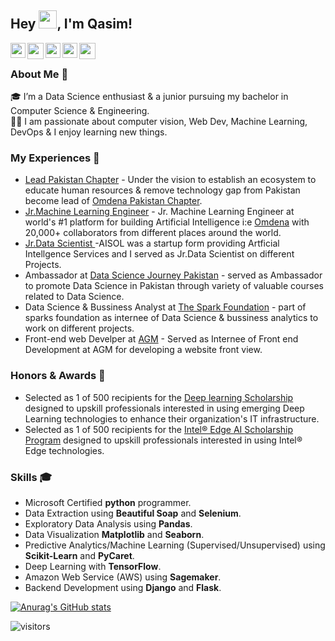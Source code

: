
## Hey <img src="https://github.com/TheDudeThatCode/TheDudeThatCode/blob/master/Assets/Hi.gif" width="29px">, I'm Qasim!

<a href="https://www.facebook.com/aiwithqasim" target="_blank" rel="noopener noreferrer">
  <img align="left" width="24px" src="https://cdn1.iconfinder.com/data/icons/logotypes/32/square-facebook-256.png"  />
</a>

<a href="mailto:qasimhassan1020@gmail.com" target="_blank" rel="noopener noreferrer">
  <img align="left" width="26px" src="https://cdn1.iconfinder.com/data/icons/google-new-logos-1/32/gmail_new_logo-256.png" />
</a>

<a href="https://www.kaggle.com/qasimhassan" target="_blank" rel="noopener noreferrer">
  <img align="left" width="24px" src="https://cdn4.iconfinder.com/data/icons/logos-and-brands/512/189_Kaggle_logo_logos-256.png"  />
</a>

<a href="https://www.linkedin.com/in/qasim-hassan/" target="_blank" rel="noopener noreferrer">
  <img align="left" width="24px" src="https://cdn2.iconfinder.com/data/icons/social-media-2285/512/1_Linkedin_unofficial_colored_svg-256.png"  />
</a>

<a href="https://qasim1020.medium.com/" target="_blank" rel="noopener noreferrer">
  <img align="left" width="26px" src="https://cdn3.iconfinder.com/data/icons/social-media-2285/1151/Medium_logo_-_black-256.png" />
</a>

<br />

### About Me 🚀
🎓 I’m a Data Science enthusiast & a junior pursuing my bachelor in Computer Science & Engineering. </br>
👨‍💻  I am passionate about computer vision, Web Dev, Machine Learning, DevOps & I enjoy learning new things. </br>

### My Experiences 🙌

- [Lead Pakistan Chapter](https://omdena.com/omdena-chapter-page-pakistan/) - Under the vision to establish an ecosystem to educate human resources & remove technology gap from Pakistan become lead of [Omdena Pakistan Chapter](https://www.facebook.com/OmdenaPK/).
- [Jr.Machine Learning Engineer](https://omdena.com/) - Jr. Machine Learning Engineer at world's #1 platform for building Artificial Intelligence i:e [Omdena](https://omdena.com/) with 20,000+ collaborators from different places around the world.
- [Jr.Data Scientist ](https://www.linkedin.com/company/aisol-ai-solutions/) -AISOL was a startup form providing Artficial Intellgence Services and I served as Jr.Data Scientist on different Projects.
- Ambassador at [Data Science Journey Pakistan](https://www.linkedin.com/company/data-science-journey-pakistan/) - served as Ambassador to promote Data Science in Pakistan through  variety of valuable courses related to Data Science.
- Data Science & Bussiness Analyst at [The Spark Foundation](https://www.thesparksfoundationsingapore.org/) - part of sparks foundation as internee of Data Science & bussiness analytics to work on different projects.
- Front-end web Develper at [AGM](https://www.linkedin.com/company/agm-kuwait-&-partners/) - Served as Internee of Front end Development at AGM for developing a website front view.

### Honors & Awards 🏅
-  Selected as 1 of 500 recipients for the [Deep learning Scholarship](https://www.udacity.com/bertelsmann-tech-scholarships) designed to upskill professionals interested in using emerging Deep Learning technologies to enhance their organization's IT infrastructure.
-  Selected as 1 of 500 recipients for the [Intel® Edge AI Scholarship Program](https://www.udacity.com/scholarships/intel-edge-ai-scholarship) designed to upskill professionals interested in using Intel® Edge technologies.

### Skills 🎓
- Microsoft Certified <strong>python</strong> programmer.
- Data Extraction using <strong>Beautiful Soap</strong> and <strong>Selenium</strong>.
- Exploratory Data Analysis using <strong>Pandas</strong>.
- Data Visualization <strong>Matplotlib</strong> and <strong>Seaborn</strong>.
- Predictive Analytics/Machine Learning (Supervised/Unsupervised) using <strong>Scikit-Learn</strong> and <strong>PyCaret</strong>.
- Deep Learning  with <strong>TensorFlow</strong>.
- Amazon Web Service (AWS) using  <strong>Sagemaker</strong>.
- Backend Development using <strong>Django</strong> and <strong>Flask</strong>.

[![Anurag's GitHub stats](https://github-readme-stats.vercel.app/api?username=aiwithqasim)](https://github.com/anuraghazra/github-readme-stats)

![visitors](https://visitor-badge.laobi.icu/badge?page_id=qasim1020.qasim-hassan)


